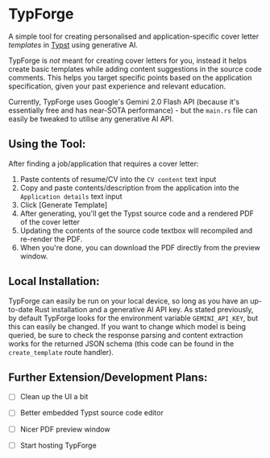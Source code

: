 

# TypForge

A simple tool for creating personalised and application-specific cover letter *templates* in <a href="https://typst.app/">Typst</a> using generative AI.

TypForge is *not* meant for creating cover letters for you, instead it helps create basic templates while adding content suggestions in the source code comments. This helps you target specific points based on the application specification, given your past experience and relevant education.

Currently, TypForge uses Google's Gemini 2.0 Flash API (because it's essentially free and has near-SOTA performance) - but the `main.rs` file can easily be tweaked to utilise any generative AI API.


## Using the Tool:

After finding a job/application that requires a cover letter:
1. Paste contents of resume/CV into the `CV content` text input
2. Copy and paste contents/description from the application into the `Application details` text input
3. Click \[Generate Template\]
4. After generating, you'll get the Typst source code and a rendered PDF of the cover letter
5. Updating the contents of the source code textbox will recompiled and re-render the PDF.
6. When you're done, you can download the PDF directly from the preview window.



## Local Installation:

TypForge can easily be run on your local device, so long as you have an up-to-date Rust installation and a generative AI API key. As stated previously, by default TypForge looks for the environment variable `GEMINI_API_KEY`, but this can easily be changed.
If you want to change which model is being queried, be sure to check the response parsing and content extraction works for the returned JSON schema (this code can be found in the `create_template` route handler).


## Further Extension/Development Plans:

- [ ] Clean up the UI a bit
- [ ] Better embedded Typst source code editor
- [ ] Nicer PDF preview window
- [ ] Start hosting TypForge

